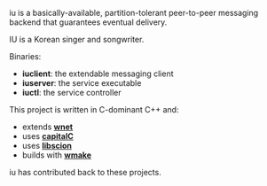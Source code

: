 iu is a basically-available, partition-tolerant peer-to-peer messaging backend
that guarantees eventual delivery.

IU is a Korean singer and songwriter.

Binaries:
- **iuclient**: the extendable messaging client
- **iuserver**: the service executable
- **iuctl**: the service controller

This project is written in C-dominant C++ and:
- extends [**wnet**](https://github.com/wjmelements/wnet)
- uses [**capitalC**](https://github.com/wjmelements/capitalC)
- uses [**libscion**](https://bitbucket.org/wjmelements/libscion)
- builds with [**wmake**](https://github.com/wjmelements/wmake)

iu has contributed back to these projects.
